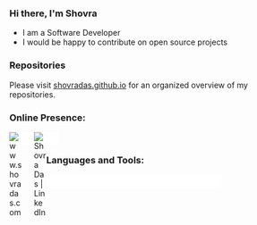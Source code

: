 ### Hi there, I'm Shovra
+ I am a Software Developer
+ I would be happy to contribute on open source projects

### Repositories
Please visit [shovradas.github.io](https://shovradas.github.io/) for an organized overview of my repositories.


### Online Presence:
[<img align="left" alt="www.shovradas.com" width="22px" src="hhttps://raw.githubusercontent.com/shovradas/shovradas/master/assets/icons/website.svg" />][website]
[<img align="left" alt="Shovra Das | HackerRank" width="22px" src="https://raw.githubusercontent.com/shovradas/shovradas/master/assets/icons/hackerrank.svg" />][hackerrank]
[<img align="left" alt="Shovra Das | LinkedIn" width="22px" src="hhttps://raw.githubusercontent.com/shovradas/shovradas/master/assets/icons/linkedin.svg" />][linkedin]
[<img align="left" alt="Shovra Das | Xing" width="22px" src="https://raw.githubusercontent.com/shovradas/shovradas/master/assets/icons/xing.svg" />][xing]

<br/>

### Languages and Tools:
[<img align="left" alt="GitHub" width="26px" src="https://raw.githubusercontent.com/shovradas/shovradas/master/assets/icons/java.svg" />][portfolio_java]
[<img align="left" alt="GitHub" width="26px" src="https://raw.githubusercontent.com/shovradas/shovradas/master/assets/icons/python.svg" />][portfolio_python]
[<img align="left" alt="GitHub" width="26px" src="https://raw.githubusercontent.com/shovradas/shovradas/master/assets/icons/nodedotjs.svg" />][portfolio_js]
[<img align="left" alt="GitHub" width="26px" src="https://raw.githubusercontent.com/shovradas/shovradas/master/assets/icons/sharp.svg" />][portfolio_csharp]
[<img align="left" alt="GitHub" width="26px" src="https://raw.githubusercontent.com/shovradas/shovradas/master/assets/icons/postgresql.svg" />][github]
[<img align="left" alt="GitHub" width="26px" src="https://raw.githubusercontent.com/shovradas/shovradas/master/assets/icons/mongodb.svg" />][github]
[<img align="left" alt="GitHub" width="26px" src="https://raw.githubusercontent.com/shovradas/shovradas/master/assets/icons/github.svg" />][github]
[<img align="left" alt="GitHub" width="26px" src="https://raw.githubusercontent.com/shovradas/shovradas/master/assets/icons/bitbucket.svg" />][github]
[<img align="left" alt="GitHub" width="26px" src="https://raw.githubusercontent.com/shovradas/shovradas/master/assets/icons/gitlab.svg" />][github]
[<img align="left" alt="GitHub" width="26px" src="https://raw.githubusercontent.com/shovradas/shovradas/master/assets/icons/jirasoftware.svg" />][github]
[<img align="left" alt="GitHub" width="26px" src="https://raw.githubusercontent.com/shovradas/shovradas/master/assets/icons/slack.svg" />][github]
[<img align="left" alt="GitHub" width="26px" src="https://raw.githubusercontent.com/shovradas/shovradas/master/assets/icons/ubuntu.svg" />][github]

<!-- Definitions -->
[website]: http://www.shovradas.com
[hackerrank]: https://www.hackerrank.com/shovradas
[twitter]: https://twitter.com/shovradas
[linkedin]: https://linkedin.com/in/shovradas
[xing]: https://www.xing.com/profile/Shovra_Das
[orcid]: https://orcid.org/0000-0002-8505-9014
[rg]: https://www.researchgate.net/profile/Shovra_Das
[github]: https://shovradas.github.io
[portfolio_python]: https://shovradas.github.io/index#python
[portfolio_js]: https://shovradas.github.io/index#javascript
[portfolio_csharp]: https://shovradas.github.io/index#c
[portfolio_java]: https://shovradas.github.io/index#java